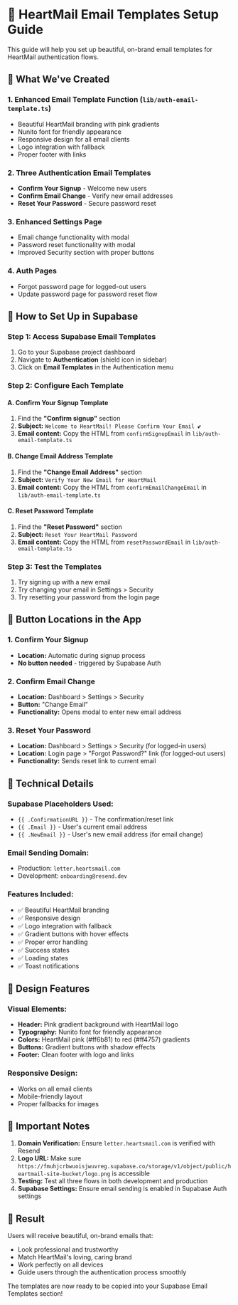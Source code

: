 # 📧 HeartMail Email Templates Setup Guide

This guide will help you set up beautiful, on-brand email templates for HeartMail authentication flows.

## 🎨 What We've Created

### 1. **Enhanced Email Template Function** (`lib/auth-email-template.ts`)
- Beautiful HeartMail branding with pink gradients
- Nunito font for friendly appearance
- Responsive design for all email clients
- Logo integration with fallback
- Proper footer with links

### 2. **Three Authentication Email Templates**
- **Confirm Your Signup** - Welcome new users
- **Confirm Email Change** - Verify new email addresses
- **Reset Your Password** - Secure password reset

### 3. **Enhanced Settings Page**
- Email change functionality with modal
- Password reset functionality with modal
- Improved Security section with proper buttons

### 4. **Auth Pages**
- Forgot password page for logged-out users
- Update password page for password reset flow

## 🚀 How to Set Up in Supabase

### Step 1: Access Supabase Email Templates
1. Go to your Supabase project dashboard
2. Navigate to **Authentication** (shield icon in sidebar)
3. Click on **Email Templates** in the Authentication menu

### Step 2: Configure Each Template

#### A. Confirm Your Signup Template
1. Find the **"Confirm signup"** section
2. **Subject:** `Welcome to HeartMail! Please Confirm Your Email 💕`
3. **Email content:** Copy the HTML from `confirmSignupEmail` in `lib/auth-email-template.ts`

#### B. Change Email Address Template  
1. Find the **"Change Email Address"** section
2. **Subject:** `Verify Your New Email for HeartMail`
3. **Email content:** Copy the HTML from `confirmEmailChangeEmail` in `lib/auth-email-template.ts`

#### C. Reset Password Template
1. Find the **"Reset Password"** section  
2. **Subject:** `Reset Your HeartMail Password`
3. **Email content:** Copy the HTML from `resetPasswordEmail` in `lib/auth-email-template.ts`

### Step 3: Test the Templates
1. Try signing up with a new email
2. Try changing your email in Settings > Security
3. Try resetting your password from the login page

## 🎯 Button Locations in the App

### 1. **Confirm Your Signup**
- **Location:** Automatic during signup process
- **No button needed** - triggered by Supabase Auth

### 2. **Confirm Email Change**  
- **Location:** Dashboard > Settings > Security
- **Button:** "Change Email" 
- **Functionality:** Opens modal to enter new email address

### 3. **Reset Your Password**
- **Location:** Dashboard > Settings > Security (for logged-in users)
- **Location:** Login page > "Forgot Password?" link (for logged-out users)
- **Functionality:** Sends reset link to current email

## 🔧 Technical Details

### Supabase Placeholders Used:
- `{{ .ConfirmationURL }}` - The confirmation/reset link
- `{{ .Email }}` - User's current email address  
- `{{ .NewEmail }}` - User's new email address (for email change)

### Email Sending Domain:
- Production: `letter.heartsmail.com`
- Development: `onboarding@resend.dev`

### Features Included:
- ✅ Beautiful HeartMail branding
- ✅ Responsive design
- ✅ Logo integration with fallback
- ✅ Gradient buttons with hover effects
- ✅ Proper error handling
- ✅ Success states
- ✅ Loading states
- ✅ Toast notifications

## 🎨 Design Features

### Visual Elements:
- **Header:** Pink gradient background with HeartMail logo
- **Typography:** Nunito font for friendly appearance
- **Colors:** HeartMail pink (#ff6b81) to red (#ff4757) gradients
- **Buttons:** Gradient buttons with shadow effects
- **Footer:** Clean footer with logo and links

### Responsive Design:
- Works on all email clients
- Mobile-friendly layout
- Proper fallbacks for images

## 🚨 Important Notes

1. **Domain Verification:** Ensure `letter.heartsmail.com` is verified with Resend
2. **Logo URL:** Make sure `https://fmuhjcrbwuoisjwuvreg.supabase.co/storage/v1/object/public/heartmail-site-bucket/logo.png` is accessible
3. **Testing:** Test all three flows in both development and production
4. **Supabase Settings:** Ensure email sending is enabled in Supabase Auth settings

## 🎉 Result

Users will receive beautiful, on-brand emails that:
- Look professional and trustworthy
- Match HeartMail's loving, caring brand
- Work perfectly on all devices
- Guide users through the authentication process smoothly

The templates are now ready to be copied into your Supabase Email Templates section!

